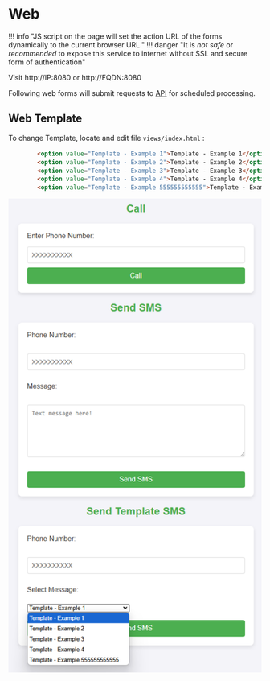 ﻿# Web

!!! info "JS script on the page will set the action URL of the forms dynamically to the current browser URL."
!!! danger "It is *not safe* or *recommended* to expose this service to internet without SSL and secure form of authentication"

Visit http://IP:8080 or http://FQDN:8080

Following web forms will submit requests to [API](api.md) for scheduled processing.

## Web Template 

To change Template, locate and edit file `views/index.html` :

```html
        <option value="Template - Example 1">Template - Example 1</option>
        <option value="Template - Example 2">Template - Example 2</option>
        <option value="Template - Example 3">Template - Example 3</option>
        <option value="Template - Example 4">Template - Example 4</option>
        <option value="Template - Example 555555555555">Template - Example 555555555555</option>

```

![Web UI](files/web.png)
